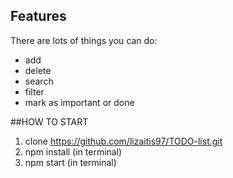 ## Features

There are lots of things you can do:

- add
- delete
- search
- filter
- mark as important or done
 
 
 ##HOW TO START
 1. clone https://github.com/lizaitis97/TODO-list.git
 2. npm install (in terminal)
 3. npm start (in terminal)

